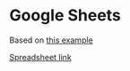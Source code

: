 # Google Sheets

Based on [this example](https://github.com/pvgomes/clojure-google-sheets)

[Spreadsheet link](https://docs.google.com/spreadsheets/d/1WNJ-c4qY3qZbnxTOaS9XsEnRJnO6_aO58V_e109U9Ig/edit#gid=0)
